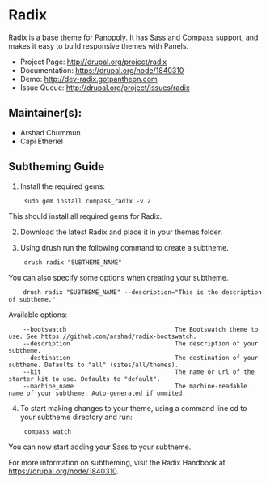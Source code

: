 # Radix

Radix is a base theme for [Panopoly](http://drupal.org/project/panopoly). It has Sass and Compass support, and makes it easy to build responsive themes with Panels.

* Project Page:   http://drupal.org/project/radix
* Documentation:  https://drupal.org/node/1840310
* Demo:           http://dev-radix.gotpantheon.com
* Issue Queue:    http://drupal.org/project/issues/radix

## Maintainer(s): 

* Arshad Chummun
* Capi Etheriel

## Subtheming Guide

1. Install the required gems:

        sudo gem install compass_radix -v 2

  This should install all required gems for Radix.

2. Download the latest Radix and place it in your themes folder.

3. Using drush run the following command to create a subtheme.

        drush radix "SUBTHEME_NAME"

  You can also specify some options when creating your subtheme.

        drush radix "SUBTHEME_NAME" --description="This is the description of subtheme."

  Available options:

        --bootswatch                              The Bootswatch theme to use. See https://github.com/arshad/radix-bootswatch.
        --description                             The description of your subtheme.
        --destination                             The destination of your subtheme. Defaults to "all" (sites/all/themes).
        --kit                                     The name or url of the starter kit to use. Defaults to "default".
        --machine_name                            The machine-readable name of your subtheme. Auto-generated if ommited.

4. To start making changes to your theme, using a command line cd to your subtheme directory and run:
        
        compass watch

  You can now start adding your Sass to your subtheme.


For more information on subtheming, visit the Radix Handbook at https://drupal.org/node/1840310.

